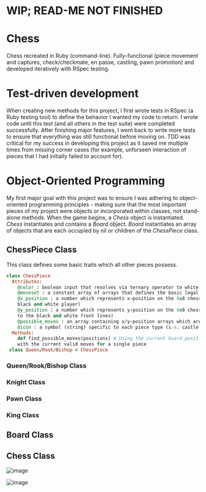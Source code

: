# WIP; READ-ME NOT FINISHED

# Chess
Chess recreated in Ruby (command-line). Fully-functional (piece movement and captures, check/checkmate, en passe, castling, pawn promotion) and developed iteratively with RSpec testing.

# Test-driven development
When creating new methods for this project, I first wrote tests in RSpec (a Ruby testing tool) to define the behavior I wanted my code to return. I wrote code until this test (and all others in the test suite) were completed successfully. After finishing major features, I went back to write more tests to ensure that everything was still functional before moving on. TDD was critical for my success in developing this project as it saved me multiple times from missing corner cases (for example, unforseen interaction of pieces that I had initially failed to account for).

# Object-Oriented Programming
My first major goal with this project was to ensure I was adhering to object-oriented programming principles - making sure that the most important pieces of my project were objects or incorporated within classes, not stand-alone methods. When the game begins, a _Chess_ object is instantiated. _Chess_ instantiates and contains a _Board_ object. _Board_ instantiates an array of objects that are each occupied by nil or children of the _ChessPiece_ class.

## ChessPiece Class

This class defines some basic traits which all other pieces possess.
```ruby
class ChessPiece
  Attributes:  
    @color : boolean input that resolves via ternary operator to white or black
    @moveset : a constant array of arrays that defines the basic legal moves for ChessPieces
    @x_position : a number which represents x-position on the 8x8 chess board (in the chess board, the x-axis runs between the 
    black and white player)
    @y_position : a number which represents y-position on the 8x8 chess board (in the chess board, the y-axis runs perpendicular 
    to the black and white front lines)
    @possible_moves : an array containing x/y-position arrays which are valid moves for a piece
    @icon : a symbol (string) specific to each piece type (i.e. castle for Rook, horse for Knight)
  Methods:
    def find_possible_moves(positions) # Using the current board positions and the rules of chess, populate the @possible_moves array 
    with the current valid moves for a single piece
 class Queen/Rook/Bishop < ChessPiece
```


### Queen/Rook/Bishop Class

### Knight Class

### Pawn Class

### King Class

## Board Class

## Chess Class

![image](https://user-images.githubusercontent.com/88121502/165210322-e5e381eb-a31c-4758-8780-04feba80c492.png)


![image](https://user-images.githubusercontent.com/88121502/165210857-d565c7e4-26e6-4ab4-944e-4ecf233dc8d0.png)
